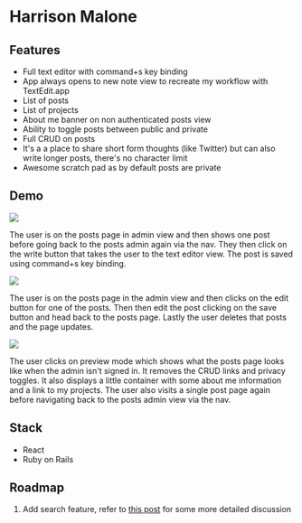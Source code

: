 # Harrison Malone

## Features

- Full text editor with command+s key binding
- App always opens to new note view to recreate my workflow with TextEdit.app
- List of posts
- List of projects
- About me banner on non authenticated posts view
- Ability to toggle posts between public and private
- Full CRUD on posts
- It's a a place to share short form thoughts (like Twitter) but can also write longer posts, there's no character limit
- Awesome scratch pad as by default posts are private

## Demo

![](https://hm-shared-files.s3.ap-southeast-2.amazonaws.com/harrison_malone_features_4.gif)

The user is on the posts page in admin view and then shows one post before going back to the posts admin again via the nav. They then click on the write button that takes the user to the text editor view. The post is saved using command+s key binding.

![](https://hm-shared-files.s3.ap-southeast-2.amazonaws.com/harrison_malone_features_2.gif)

The user is on the posts page in the admin view and then clicks on the edit button for one of the posts. Then then edit the post clicking on the save button and head back to the posts page. Lastly the user deletes that posts and the page updates.

![](https://hm-shared-files.s3.ap-southeast-2.amazonaws.com/harrison_malone_features_3.gif)

The user clicks on preview mode which shows what the posts page looks like when the admin isn't signed in. It removes the CRUD links and privacy toggles. It also displays a little container with some about me information and a link to my projects. The user also visits a single post page again before navigating back to the posts admin view via the nav.

## Stack

- React 
- Ruby on Rails

## Roadmap

1. Add search feature, refer to [this post](https://www.harrisonmalone.dev/posts/18) for some more detailed discussion